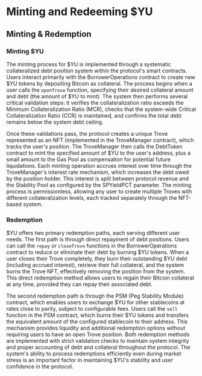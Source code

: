 # Minting and Redeeming $YU

## Minting & Redemption

### Minting $YU

The minting process for $YU is implemented through a systematic collateralized debt position system within the protocol's smart contracts. Users interact primarily with the BorrowerOperations contract to create new $YU tokens by depositing Bitcoin as collateral. The process begins when a user calls the `openTrove` function, specifying their desired collateral amount and debt (the amount of $YU to mint). The system then performs several critical validation steps: it verifies the collateralization ratio exceeds the Minimum Collateralization Ratio (MCR), checks that the system-wide Critical Collateralization Ratio (CCR) is maintained, and confirms the total debt remains below the system debt ceiling.

Once these validations pass, the protocol creates a unique Trove represented as an NFT (implemented in the TroveManager contract), which tracks the user's position. The TroveManager then calls the DebtToken contract to mint the specified amount of $YU to the user's address, plus a small amount to the Gas Pool as compensation for potential future liquidations. Each minting operation accrues interest over time through the TroveManager's interest rate mechanism, which increases the debt owed by the position holder. This interest is split between protocol revenue and the Stability Pool as configured by the SPYieldPCT parameter. The minting process is permissionless, allowing any user to create multiple Troves with different collateralization levels, each tracked separately through the NFT-based system.

### Redemption

$YU offers two primary redemption paths, each serving different user needs. The first path is through direct repayment of debt positions. Users can call the `repay` or `closeTrove` functions in the BorrowerOperations contract to reduce or eliminate their debt by burning $YU tokens. When a user closes their Trove completely, they burn their outstanding $YU debt (including accrued interest), retrieve their full collateral, and the system burns the Trove NFT, effectively removing the position from the system. This direct redemption method allows users to regain their Bitcoin collateral at any time, provided they can repay their associated debt.

The second redemption path is through the PSM (Peg Stability Module) contract, which enables users to exchange $YU for other stablecoins at rates close to parity, subject to configurable fees. Users call the `sell` function in the PSM contract, which burns their $YU tokens and transfers the equivalent amount of the configured stablecoin to their address. This mechanism provides liquidity and additional redemption options without requiring users to have an open Trove position. Both redemption methods are implemented with strict validation checks to maintain system integrity and proper accounting of debt and collateral throughout the protocol. The system's ability to process redemptions efficiently even during market stress is an important factor in maintaining $YU's stability and user confidence in the protocol.
